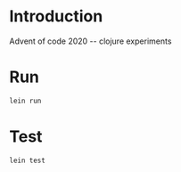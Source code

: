 # Introduction

Advent of code 2020 -- clojure experiments

# Run

```bash
lein run
```

# Test

```bash
lein test
```
